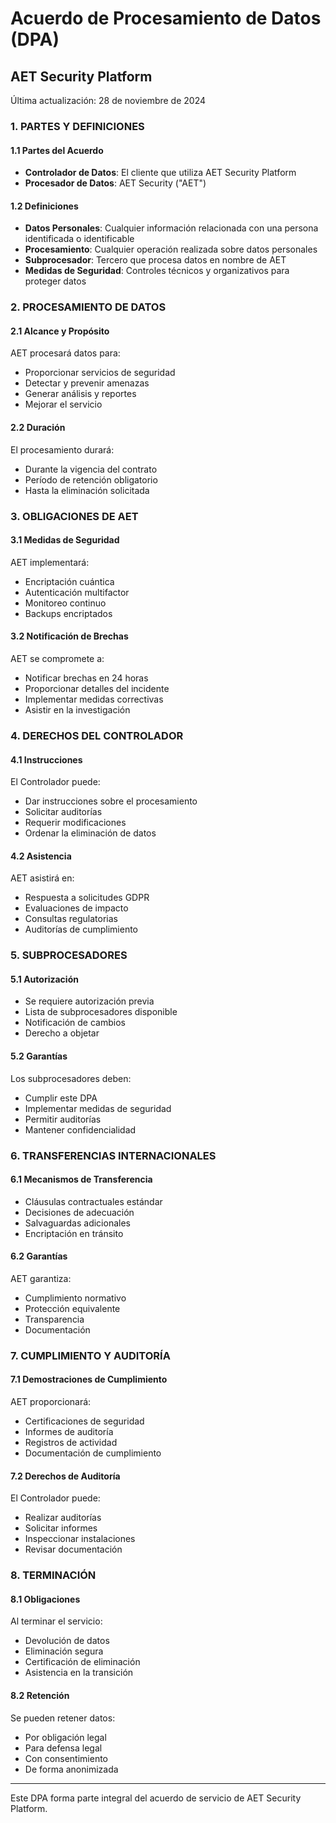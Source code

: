 # Acuerdo de Procesamiento de Datos (DPA)
## AET Security Platform
Última actualización: 28 de noviembre de 2024

### 1. PARTES Y DEFINICIONES

#### 1.1 Partes del Acuerdo
- **Controlador de Datos**: El cliente que utiliza AET Security Platform
- **Procesador de Datos**: AET Security ("AET")

#### 1.2 Definiciones
- **Datos Personales**: Cualquier información relacionada con una persona identificada o identificable
- **Procesamiento**: Cualquier operación realizada sobre datos personales
- **Subprocesador**: Tercero que procesa datos en nombre de AET
- **Medidas de Seguridad**: Controles técnicos y organizativos para proteger datos

### 2. PROCESAMIENTO DE DATOS

#### 2.1 Alcance y Propósito
AET procesará datos para:
- Proporcionar servicios de seguridad
- Detectar y prevenir amenazas
- Generar análisis y reportes
- Mejorar el servicio

#### 2.2 Duración
El procesamiento durará:
- Durante la vigencia del contrato
- Período de retención obligatorio
- Hasta la eliminación solicitada

### 3. OBLIGACIONES DE AET

#### 3.1 Medidas de Seguridad
AET implementará:
- Encriptación cuántica
- Autenticación multifactor
- Monitoreo continuo
- Backups encriptados

#### 3.2 Notificación de Brechas
AET se compromete a:
- Notificar brechas en 24 horas
- Proporcionar detalles del incidente
- Implementar medidas correctivas
- Asistir en la investigación

### 4. DERECHOS DEL CONTROLADOR

#### 4.1 Instrucciones
El Controlador puede:
- Dar instrucciones sobre el procesamiento
- Solicitar auditorías
- Requerir modificaciones
- Ordenar la eliminación de datos

#### 4.2 Asistencia
AET asistirá en:
- Respuesta a solicitudes GDPR
- Evaluaciones de impacto
- Consultas regulatorias
- Auditorías de cumplimiento

### 5. SUBPROCESADORES

#### 5.1 Autorización
- Se requiere autorización previa
- Lista de subprocesadores disponible
- Notificación de cambios
- Derecho a objetar

#### 5.2 Garantías
Los subprocesadores deben:
- Cumplir este DPA
- Implementar medidas de seguridad
- Permitir auditorías
- Mantener confidencialidad

### 6. TRANSFERENCIAS INTERNACIONALES

#### 6.1 Mecanismos de Transferencia
- Cláusulas contractuales estándar
- Decisiones de adecuación
- Salvaguardas adicionales
- Encriptación en tránsito

#### 6.2 Garantías
AET garantiza:
- Cumplimiento normativo
- Protección equivalente
- Transparencia
- Documentación

### 7. CUMPLIMIENTO Y AUDITORÍA

#### 7.1 Demostraciones de Cumplimiento
AET proporcionará:
- Certificaciones de seguridad
- Informes de auditoría
- Registros de actividad
- Documentación de cumplimiento

#### 7.2 Derechos de Auditoría
El Controlador puede:
- Realizar auditorías
- Solicitar informes
- Inspeccionar instalaciones
- Revisar documentación

### 8. TERMINACIÓN

#### 8.1 Obligaciones
Al terminar el servicio:
- Devolución de datos
- Eliminación segura
- Certificación de eliminación
- Asistencia en la transición

#### 8.2 Retención
Se pueden retener datos:
- Por obligación legal
- Para defensa legal
- Con consentimiento
- De forma anonimizada

---

Este DPA forma parte integral del acuerdo de servicio de AET Security Platform.